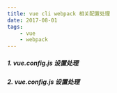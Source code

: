 ```yaml
---
title: vue cli webpack 相关配置处理
date: 2017-08-01
tags:
	- vue
	- webpack
---
```


##### 1. vue.config.js 设置处理
##### 2. vue.config.js 设置处理

   
    
